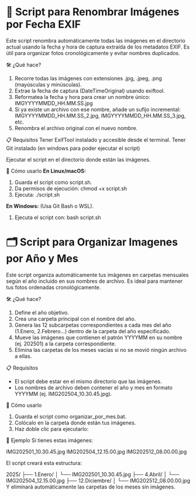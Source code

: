 # 📸 Script para Renombrar Imágenes por Fecha EXIF
Este script renombra automáticamente todas las imágenes en el directorio actual usando la fecha y hora de captura extraída de los metadatos EXIF. 
Es útil para organizar fotos cronológicamente y evitar nombres duplicados.

🛠️ ¿Qué hace?
1. Recorre todas las imágenes con extensiones .jpg, .jpeg, .png (mayúsculas y minúsculas).
2. Extrae la fecha de captura (DateTimeOriginal) usando exiftool.
3. Reformatea la fecha y hora para crear un nombre único: IMGYYYYMMDD_HH.MM.SS.jpg
4. Si ya existe un archivo con ese nombre, añade un sufijo incremental: IMGYYYYMMDD_HH.MM.SS_2.jpg, IMGYYYYMMDD_HH.MM.SS_3.jpg, etc.
5. Renombra el archivo original con el nuevo nombre.

📋 Requisitos
Tener ExifTool instalado y accesible desde el terminal.
Tener Git instalado (en windows para poder ejecutar el script)

Ejecutar el script en el directorio donde están las imágenes.

🚀 Cómo usarlo
**En Linux/macOS:**
1. Guarda el script como script.sh.
2. Da permisos de ejecución:
    chmod +x script.sh
3. Ejecuta:
    ./script.sh

**En Windows:**
(Usa Git Bash o WSL).
1. Ejecuta el script con:
    bash script.sh

# 🗂️ Script para Organizar Imagenes por Año y Mes
Este script organiza automáticamente tus imágenes en carpetas mensuales según el año incluido en sus nombres de archivo. 
Es ideal para mantener tus fotos ordenadas cronológicamente.

🛠️ ¿Qué hace?
1. Define el año objetivo.
2. Crea una carpeta principal con el nombre del año.
3. Genera las 12 subcarpetas correspondientes a cada mes del año (1.Enero, 2.Febrero...) dentro de la carpeta del año especificado.
4. Mueve las imágenes que contienen el patrón YYYYMM en su nombre (ej. 202501) a la carpeta correspondiente.
5. Elimina las carpetas de los meses vacías si no se movió ningún archivo a ellas.

📋 Requisitos
- El script debe estar en el mismo directorio que las imágenes.
- Los nombres de archivo deben contener el año y mes en formato YYYYMM (ej. IMG202504_10.30.45.jpg).

🚀 Cómo usarlo
1. Guarda el script como organizar_por_mes.bat.
2. Colócalo en la carpeta donde están tus imágenes.
3. Haz doble clic para ejecutarlo:
    
🧠 Ejemplo
Si tienes estas imágenes:

IMG202501_10.30.45.jpg
IMG202504_12.15.00.jpg
IMG202512_08.00.00.jpg

El script creará esta estructura:

2025/
├── 1.Enero/
│   └── IMG202501_10.30.45.jpg
├── 4.Abril/
│   └── IMG202504_12.15.00.jpg
├── 12.Diciembre/
│   └── IMG202512_08.00.00.jpg
Y eliminará automáticamente las carpetas de los meses sin imágenes.
